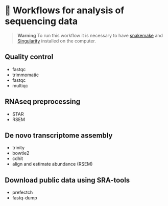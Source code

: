 # :dna: Workflows for analysis of sequencing data


> **Warning**
>  To run this workflow it is necessary to have [snakemake](https://snakemake.github.io) and [Singularity](https://sylabs.io/) installed on the computer.

## Quality control

  - fastqc
  - trimmomatic
  - fastqc
  - multiqc

## RNAseq preprocessing

  - STAR
  - RSEM

## De novo transcriptome assembly

  - trinity
  - bowtie2
  - cdhit
  - align and estimate abundance (RSEM)
  
## Download public data using SRA-tools
  
  - prefectch
  - fastq-dump
